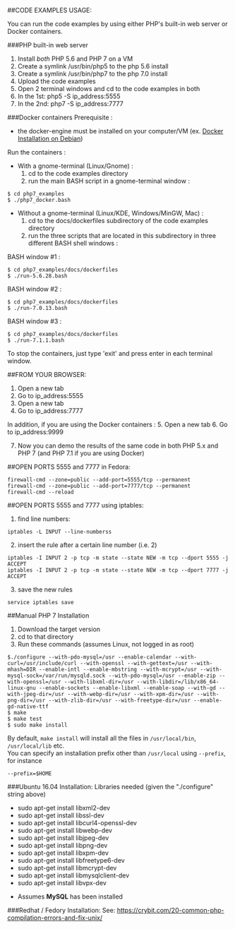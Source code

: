 ##CODE EXAMPLES USAGE:

You can run the code examples by using either PHP's built-in web server or Docker containers.

###PHP built-in web server
1. Install *both* PHP 5.6 and PHP 7 on a VM
2. Create a symlink /usr/bin/php5 to the php 5.6 install
3. Create a symlink /usr/bin/php7 to the php 7.0 install
4. Upload the code examples
5. Open 2 terminal windows and cd to the code examples in both
6. In the 1st: php5 -S ip_address:5555
7. In the 2nd: php7 -S ip_address:7777

###Docker containers
Prerequisite :
- the docker-engine must be installed on your computer/VM (ex. [Docker Installation on Debian](https://docs.docker.com/engine/installation/linux/debian/))

Run the containers :
- With a gnome-terminal (Linux/Gnome) :
    1. cd to the code examples directory
    2. run the main BASH script in a gnome-terminal window :
```
$ cd php7_examples
$ ./php7_docker.bash
```

- Without a gnome-terminal (Linux/KDE, Windows/MinGW, Mac) :
    1. cd to the docs/dockerfiles subdirectory of the code examples directory
    2. run the three scripts that are located in this subdirectory in three different BASH shell windows :

BASH window #1 :
```
$ cd php7_examples/docs/dockerfiles
$ ./run-5.6.28.bash
```
BASH window #2 :
```
$ cd php7_examples/docs/dockerfiles
$ ./run-7.0.13.bash
```
BASH window #3 :
```
$ cd php7_examples/docs/dockerfiles
$ ./run-7.1.1.bash
```

To stop the containers, just type 'exit' and press enter in each terminal window.

##FROM YOUR BROWSER:

1. Open a new tab
2. Go to ip_address:5555
3. Open a new tab
4. Go to ip_address:7777

In addition, if you are using the Docker containers :
5. Open a new tab
6. Go to ip_address:9999


7. Now you can demo the results of the same code in both PHP 5.x and PHP 7 (and PHP 7.1 if you are using Docker)

##OPEN PORTS 5555 and 7777 in Fedora:

```
firewall-cmd --zone=public --add-port=5555/tcp --permanent
firewall-cmd --zone=public --add-port=7777/tcp --permanent
firewall-cmd --reload
```

##OPEN PORTS 5555 and 7777 using iptables:

1. find line numbers:
```
iptables -L INPUT --line-numberss
```

2. insert the rule after a certain line number (i.e. 2)
```
iptables -I INPUT 2 -p tcp -m state --state NEW -m tcp --dport 5555 -j ACCEPT
iptables -I INPUT 2 -p tcp -m state --state NEW -m tcp --dport 7777 -j ACCEPT
```

3. save the new rules
```
service iptables save
```

##Manual PHP 7 Installation
1. Download the target version
2. cd to that directory
3. Run these commands (assumes Linux, not logged in as root)
```
$./configure --with-pdo-mysql=/usr --enable-calendar --with-curl=/usr/include/curl --with-openssl --with-gettext=/usr --with-mhash=DIR --enable-intl --enable-mbstring --with-mcrypt=/usr --with-mysql-sock=/var/run/mysqld.sock --with-pdo-mysql=/usr --enable-zip --with-openssl=/usr --with-libxml-dir=/usr --with-libdir=/lib/x86_64-linux-gnu --enable-sockets --enable-libxml --enable-soap --with-gd --with-jpeg-dir=/usr --with-webp-dir=/usr --with-xpm-dir=/usr --with-png-dir=/usr --with-zlib-dir=/usr --with-freetype-dir=/usr --enable-gd-native-ttf
$ make
$ make test
$ sudo make install
```

By default, `make install` will install all the files in `/usr/local/bin`, `/usr/local/lib` etc.  
You can specify an installation prefix other than `/usr/local` using `--prefix`, for instance 
```
--prefix=$HOME
```

###Ubuntu 16.04 Installation:
Libraries needed (given the "./configure" string above)
- sudo apt-get install libxml2-dev
- sudo apt-get install libssl-dev
- sudo apt-get install libcurl4-openssl-dev
- sudo apt-get install libwebp-dev
- sudo apt-get install libjpeg-dev
- sudo apt-get install libpng-dev
- sudo apt-get install libxpm-dev
- sudo apt-get install libfreetype6-dev
- sudo apt-get install libmcrypt-dev
- sudo apt-get install libmysqlclient-dev
- sudo apt-get install libvpx-dev
* Assumes **MySQL** has been installed

###Redhat / Fedory Installation:
See: https://crybit.com/20-common-php-compilation-errors-and-fix-unix/

